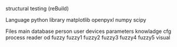 structural testing (reBuild)

Language
	python
	library
	matplotlib
	openpyxl
	numpy
	scipy


Files
	main
	database
		person
		user
		devices
		parameters
		knowladge
	cfg
	process
		reader
		od
		fuzzy
			fuzzy1
			fuzzy2
			fuzzy3
			fuzzy4
			fuzzy5
		visual

